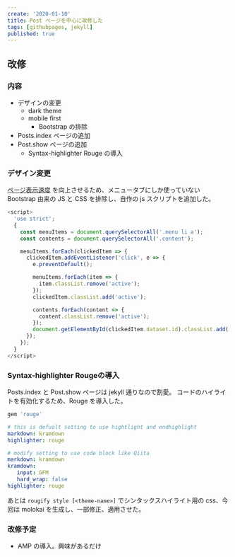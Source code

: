 ```yaml
---
create: '2020-01-10'
title: Post ページを中心に改修した
tags: [githubpages, jekyll]
published: true
---
```


## 改修

### 内容

- デザインの変更
  - dark theme
  - mobile first
    - Bootstrap の排除
- Posts.index ページの追加
- Post.show ページの追加
  - Syntax-highlighter Rouge の導入

### デザイン変更

[ページ表示速度](https://developers.google.com/speed/pagespeed/insights/?hl=JA&url=https%3A%2F%2Foriverk.github.io%2F&tab=mobile) を向上させるため、メニュータブにしか使っていない Bootstrap 由来の JS と CSS を排除し、自作の js スクリプトを追加した。

```js
<script>
  'use strict';
  {
    const menuItems = document.querySelectorAll('.menu li a');
    const contents = document.querySelectorAll('.content');

    menuItems.forEach(clickedItem => {
      clickedItem.addEventListener('click', e => {
        e.preventDefault();

        menuItems.forEach(item => {
          item.classList.remove('active');
        });
        clickedItem.classList.add('active');

        contents.forEach(content => {
          content.classList.remove('active');
        });
        document.getElementById(clickedItem.dataset.id).classList.add('active');
      });
    });
  }
</script>
```

### Syntax-highlighter Rougeの導入

Posts.index と Post.show ページは jekyll 通りなので割愛。
コードのハイライトを有効化するため、Rouge を導入した。

```rb
gem 'rouge'
```

```yml title=_config.yml
# this is defualt setting to use hightlight and endhighlight
markdown: kramdown
highlighter: rouge

# modify setting to use code block like Qiita
markdown: kramdown
kramdown:
   input: GFM
   hard_wrap: false
highlighter: rouge
```

あとは `rougify style [<theme-name>]` でシンタックスハイライト用の css、今回は molokai を生成し、一部修正、適用させた。

### 改修予定

- AMP の導入。興味があるだけ

